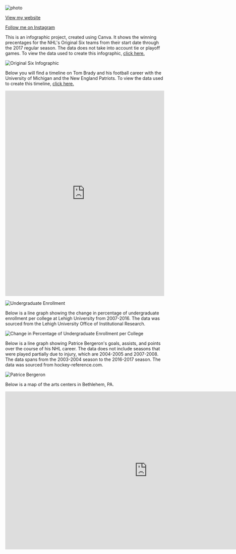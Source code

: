 ![photo](https://static1.squarespace.com/static/595e98114c8b03b59c91e1b4/t/595ee9b1bf629a49f1dc02b7/1499481355718/?format=1500w)

[View my website](https://www.sarahlepstein.com/)

[Follow me on Instagram](https://www.instagram.com/saahepstein_photography)


This is an infographic project, created using Canva. It shows the winning precentages for the NHL's Original Six teams from their start date through the 2017 regular season. The data does not take into account tie or playoff games. To view the data used to create this infographic, [click here.](https://en.wikipedia.org/wiki/List_of_all-time_NHL_standings#Regular_season) 

![Original Six Infographic](SarahEpstein.github.io/OriginalSix.png)

Below you will find a timeline on Tom Brady and his football career with the University of Michigan and the New England Patriots. To view the data used to create this timeline, [click here.](https://en.wikipedia.org/wiki/Tom_Brady) 


<iframe src='https://cdn.knightlab.com/libs/timeline3/latest/embed/index.html?source=1eYi6oxtI4oWhG3IkCiBzVLNyEqV_OAnn2dbryH264NQ&font=Default&lang=en&initial_zoom=2&height=650' width='100%' height='650' webkitallowfullscreen mozallowfullscreen allowfullscreen frameborder='0'></iframe>


![Undergraduate Enrollment](SarahEpstein.github.io/Undergraduate_Enrollment_Distribution_at_Lehigh_Percent_of_Undergraduate_Enrollment_chartbuilder.png)

Below is a line graph showing the change in percentage of undergraduate enrollment per college at Lehigh University from 2007-2016. The data was sourced from the Lehigh University Office of Institutional Research. 

![Change in Percentage of Undergraduate Enrollment per College](SarahEpstein.github.io/Change_in_Percentage_of_Undergraduate_Enrollment_Per_Year_Arts_&_Sciences_Business_Engineering_chartbuilder.png)


Below is a line graph showing Patrice Bergeron's goals, assists, and points over the course of his NHL career. The data does not include seasons that were played partially due to injury, which are 2004-2005 and 2007-2008. The data spans from the 2003-2004 season to the 2016-2017 season. The data was sourced from hockey-reference.com. 

![Patrice Bergeron](SarahEpstein.github.io/Patrice_Bergeron's_Change_in_Goals,_Assists,_and_Points_Per_Full_NHL_Season_Goals_Assists_Points_chartbuilder.png)

Below is a map of the arts centers in Bethlehem, PA. 

<iframe width="900" height="500" scrolling="no" frameborder="no" src="https://fusiontables.google.com/embedviz?q=select+col0+from+1dzkBvl3o9KRuhEzTob-VFBjxU6AWlJmGCQ7sc6yq&amp;viz=MAP&amp;h=false&amp;lat=40.61163353654582&amp;lng=-75.37162720183716&amp;t=1&amp;z=15&amp;l=col0&amp;y=2&amp;tmplt=2&amp;hml=ONE_COL_LAT_LNG"></iframe>
